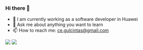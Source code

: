 ### Hi there 👋
- 🌱 I am currently working as a software developer in Huawei
- 💬 Ask me about anything you want to learn
- 📫 How to reach me: ce.gulcintas@gmail.com

<img src = "https://github-readme-stats.vercel.app/api/top-langs/?username=gulcint&layout=compact">
<img src ="https://github-readme-stats.vercel.app/api?username=gulcint">

